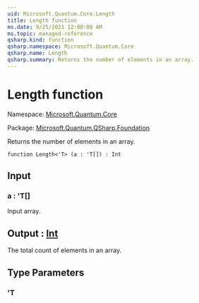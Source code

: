 ```yaml
---
uid: Microsoft.Quantum.Core.Length
title: Length function
ms.date: 9/25/2021 12:00:00 AM
ms.topic: managed-reference
qsharp.kind: function
qsharp.namespace: Microsoft.Quantum.Core
qsharp.name: Length
qsharp.summary: Returns the number of elements in an array.
---
```


# Length function

Namespace: [Microsoft.Quantum.Core](xref:Microsoft.Quantum.Core)

Package: [Microsoft.Quantum.QSharp.Foundation](https://nuget.org/packages/Microsoft.Quantum.QSharp.Foundation)


Returns the number of elements in an array.

```qsharp
function Length<'T> (a : 'T[]) : Int
```


## Input

### a : 'T[]

Input array.



## Output : [Int](xref:microsoft.quantum.qsharp.valueliterals#int-literals)

The total count of elements in an array.

## Type Parameters

### 'T

